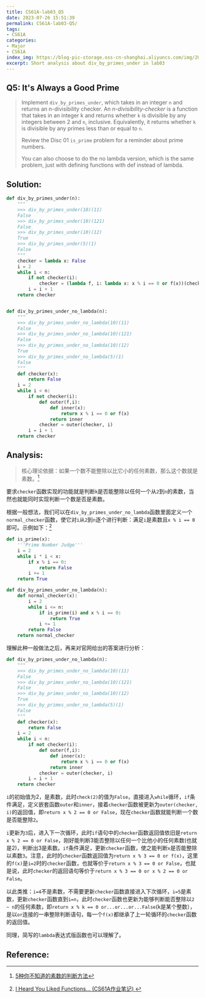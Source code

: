 ```yaml
---
title: CS61A-lab03_Q5
date: 2023-07-26 15:51:39
permalink: CS61A-lab03-Q5/
tags: 
- CS61A
categories:
- Major
- CS61A
index_img: https://blog-pic-storage.oss-cn-shanghai.aliyuncs.com/img/202307091514452.png
excerpt: Short analysis about div_by_primes_under in lab03
---
```


## Q5: It's Always a Good Prime

> Implement `div_by_primes_under`, which takes  in an integer `n` and returns an n-divisibility checker. An *n-divisibility-checker* is a function that takes in an integer k and returns whether `k` is divisible by any integers between 2 and `n`, inclusive. Equivalently, it returns whether `k` is divisible by any primes less than or equal to `n`.
>
> Review the Disc 01 `is_prime` problem for a reminder about prime numbers.
>
> You can also choose to do the no lambda version, which is the same problem, just with defining functions with def instead of lambda.

## Solution:

```python
def div_by_primes_under(n):
    """
    >>> div_by_primes_under(10)(11)
    False
    >>> div_by_primes_under(10)(121)
    False
    >>> div_by_primes_under(10)(12)
    True
    >>> div_by_primes_under(5)(1)
    False
    """
    checker = lambda x: False
    i = 2
    while i < n:
        if not checker(i):
            checker = (lambda f, i: lambda x: x % i == 0 or f(x))(checker,i)
        i = i + 1
    return checker


def div_by_primes_under_no_lambda(n):
    """
    >>> div_by_primes_under_no_lambda(10)(11)
    False
    >>> div_by_primes_under_no_lambda(10)(121)
    False
    >>> div_by_primes_under_no_lambda(10)(12)
    True
    >>> div_by_primes_under_no_lambda(5)(1)
    False
    """
    def checker(x):
        return False
    i = 2
    while i < n:
        if not checker(i):
            def outer(f,i):
                def inner(x):
                    return x % i == 0 or f(x)
                return inner
            checker = outer(checker, i)
        i = i + 1
    return checker
```

## Analysis:

> 核心理论依据：如果一个数不能整除以比它小的任何素数，那么这个数就是素数。[^1]

要求`checker`函数实现的功能就是判断`k`是否能整除以任何一个从`2`到`n`的素数，当然也就能同时实现判断一个数是否是素数。

根据一般想法，我们可以在`div_by_primes_under_no_lambda`函数里面定义一个`normal_checker`函数，使它对`i`从`2`到`n`逐个进行判断：满足`i`是素数且`x % i == 0`即可。示例如下：[^2]

```python
def is_prime(x):
    '''Prime Number Judge'''
    i = 2
    while i * i < x:
        if x % i == 0:
            return False
        i += 1
    return True

def div_by_primes_under_no_lambda(n):
    def normal_checker(x):
        i = 2
        while i <= n:
            if is_prime(i) and x % i == 0:
                return True
            i += 1
        return False
    return normal_checker
```

理解此种一般做法之后，再来对官网给出的答案进行分析：

```python
def div_by_primes_under_no_lambda(n):
    """
    >>> div_by_primes_under_no_lambda(10)(11)
    False
    >>> div_by_primes_under_no_lambda(10)(121)
    False
    >>> div_by_primes_under_no_lambda(10)(12)
    True
    >>> div_by_primes_under_no_lambda(5)(1)
    False
    """
    def checker(x):
        return False
    i = 2
    while i < n:
        if not checker(i):
            def outer(f,i):
                def inner(x):
                    return x % i == 0 or f(x)
                return inner
            checker = outer(checker, i)
        i = i + 1
    return checker
```

`i`的初始值为2，是素数，此时`check(2)`的值为`False`，直接进入`while`循环，`if`条件满足，定义嵌套函数`outer`和`inner`，接着`checker`函数被更新为`outer(checker, i)`的返回值，即`return x % 2 == 0 or False`，现在`checker`函数就能判断一个数是否能整除`2`。

`i`更新为`3`后，进入下一次循环，此时`if`语句中的`checker`函数返回值依旧是`return x % 2 == 0 or False`，刚好能判断3能否整除以任何一个比他小的任何素数(也就是2)，判断出3是素数。`if`条件满足，更新`checker`函数，使之能判断`x`是否能整除以素数`3`。注意，此时的`checker`函数返回值为`return x % 3 == 0 or f(x)`，这里的`f(x)`是`i=2`时的`checker`函数，也就等价于`return x % 3 == 0 or False`，也就是说，此时`checker`的返回语句等价于`return x % 3 == 0 or x % 2 == 0 or False`。

以此类推：`i=4`不是素数，不需要更新`checker`函数直接进入下次循环，`i=5`是素数，更新`checker`函数直到`i=n`，此时`checker`函数也更新为能够判断能否整除以`2 ~ n`的任何素数，即`return x % k == 0 or...or...or...False`(k是某个整数），是以`or`连接的一串整除判断语句，每一个`f(x)`都继承了上一轮循环的`checker`函数的返回值。

同理，简写的`lambda`表达式版函数也可以理解了。

## Reference:

[^1]:[5种你不知道的素数的判断方法](https://zhuanlan.zhihu.com/p/104314640)
[^2]:[I Heard You Liked Functions... (CS61A作业笔记) ](https://zhuanlan.zhihu.com/p/621748545)
